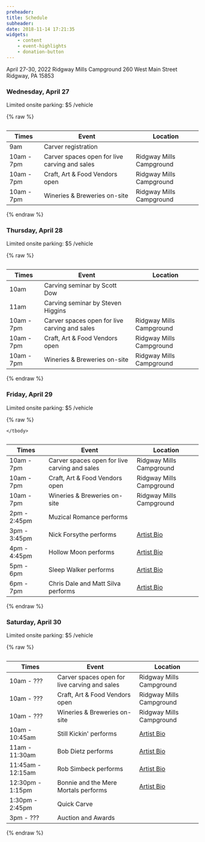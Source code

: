 ```yaml
---
preheader: 
title: Schedule
subheader: 
date: 2018-11-14 17:21:35
widgets:
    - content
    - event-highlights
    - donation-button
---
```


April 27-30, 2022
Ridgway Mills Campground
260 West Main Street
Ridgway, PA 15853

### Wednesday, April 27

Limited onsite parking: $5 /vehicle

{% raw %}
<table class="uk-table uk-table-divider">
    <caption></caption>
    <thead>
        <tr>
            <th>Times</th>
            <th>Event</th>
            <th>Location</th>
        </tr>
    </thead>
    <tbody>
        <tr>
            <td>9am</td>
            <td>Carver registration</td>
            <td></td>
        </tr>
        <tr>
            <td>10am - 7pm</td>
            <td>Carver spaces open for live carving and sales</td>
            <td>Ridgway Mills Campground</td>
        </tr>
        <tr>
            <td>10am - 7pm</td>
            <td>Craft, Art & Food Vendors open</td>
            <td>Ridgway Mills Campground</td>
        </tr>
        <tr>
            <td>10am - 7pm</td>
            <td>Wineries & Breweries on-site</td>
            <td>Ridgway Mills Campground</td>
        </tr>
    </tbody>
</table>
{% endraw %}


### Thursday, April 28

Limited onsite parking: $5 /vehicle

{% raw %}
<table class="uk-table uk-table-divider">
    <caption></caption>
    <thead>
        <tr>
            <th>Times</th>
            <th>Event</th>
            <th>Location</th>
        </tr>
    </thead>
    <tbody>
        <tr>
            <td>10am</td>
            <td>Carving seminar by Scott Dow</td>
            <td></td>
        </tr>
        <tr>
            <td>11am</td>
            <td>Carving seminar by Steven Higgins</td>
            <td></td>
        </tr>
        <tr>
            <td>10am - 7pm</td>
            <td>Carver spaces open for live carving and sales</td>
            <td>Ridgway Mills Campground</td>
        </tr>
        <tr>
            <td>10am - 7pm</td>
            <td>Craft, Art & Food Vendors open</td>
            <td>Ridgway Mills Campground</td>
        </tr>
        <tr>
            <td>10am - 7pm</td>
            <td>Wineries & Breweries on-site</td>
            <td>Ridgway Mills Campground</td>
        </tr>
    </tbody>
</table>
{% endraw %}

### Friday, April 29

Limited onsite parking: $5 /vehicle

{% raw %}
<table class="uk-table uk-table-divider">
    <caption></caption>
    <thead>
        <tr>
            <th>Times</th>
            <th>Event</th>
            <th>Location</th>
        </tr>
    </thead>
    <tbody>
        <tr>
            <td>10am - 7pm</td>
            <td>Carver spaces open for live carving and sales</td>
            <td>Ridgway Mills Campground</td>
        </tr>
        <tr>
            <td>10am - 7pm</td>
            <td>Craft, Art & Food Vendors open</td>
            <td>Ridgway Mills Campground</td>
        </tr>
        <tr>
            <td>10am - 7pm</td>
            <td>Wineries & Breweries on-site</td>
            <td>Ridgway Mills Campground</td>
        </tr>
        <tr>
            <td>2pm - 2:45pm</td>
            <td>Muzical Romance performs</td>
            <td></td>
        </tr>
        <tr>
            <td>3pm - 3:45pm</td>
            <td>Nick Forsythe performs</td>
            <td><a href="/2022/entertainment#nick-forsythe">Artist Bio</a></td>
        </tr>
        <tr>
            <td>4pm - 4:45pm</td>
            <td>Hollow Moon performs</td>
            <td><a href="/2022/entertainment#hollow-moon">Artist Bio</a></td>
        </tr>
        <tr>
            <td>5pm - 6pm</td>
            <td>Sleep Walker performs</td>
            <td><a href="/2022/entertainment#sleep-walker">Artist Bio</a></td>
        </tr>
        <tr>
            <td>6pm - 7pm</td>
            <td>Chris Dale and Matt Silva performs</td>
            <td><a href="/2022/entertainment#chris-dale-and-matt-silva">Artist Bio</a></td>
        </tr>
        
    </tbody>
</table>
{% endraw %}

### Saturday, April 30

Limited onsite parking: $5 /vehicle

{% raw %}
<table class="uk-table uk-table-divider">
    <caption></caption>
    <thead>
        <tr>
            <th>Times</th>
            <th>Event</th>
            <th>Location</th>
        </tr>
    </thead>
    <tbody>
        <tr>
            <td>10am - ???</td>
            <td>Carver spaces open for live carving and sales</td>
            <td>Ridgway Mills Campground</td>
        </tr>
        <tr>
            <td>10am - ???</td>
            <td>Craft, Art & Food Vendors open</td>
            <td>Ridgway Mills Campground</td>
        </tr>
        <tr>
            <td>10am - ???</td>
            <td>Wineries & Breweries on-site</td>
            <td>Ridgway Mills Campground</td>
        </tr>
        <tr>
            <td>10am - 10:45am</td>
            <td>Still Kickin' performs</td>
            <td><a href="/2022/entertainment#still-kickin'">Artist Bio</a></td>
        </tr>
        <tr>
            <td>11am - 11:30am</td>
            <td>Bob Dietz performs</td>
            <td><a href="/2022/entertainment#bob-dietz">Artist Bio</a></td>
        </tr>
        <tr>
            <td>11:45am - 12:15am</td>
            <td>Rob Simbeck performs</td>
            <td><a href="/2022/entertainment#rob-simbeck">Artist Bio</a></td>
        </tr>
        <tr>
            <td>12:30pm - 1:15pm</td>
            <td>Bonnie and the Mere Mortals performs</td>
            <td><a href="/2022/entertainment#bonnie-and-the-mere-mortals">Artist Bio</a></td>
        </tr>
        <tr>
            <td>1:30pm - 2:45pm</td>
            <td>Quick Carve</td>
            <td></td>
        </tr>
        <tr>
            <td>3pm - ???</td>
            <td>Auction and Awards</td>
            <td></td>
        </tr>
    </tbody>
</table>
{% endraw %}